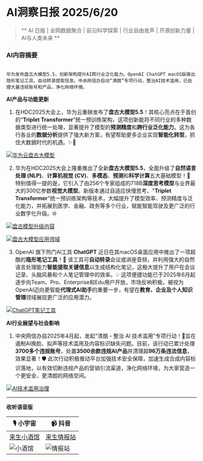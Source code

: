 # AI洞察日报 2025/6/20

> ** AI 日报 | 全网数据聚合 | 前沿科学探索 | 行业自由发声 | 开源创新力量 | AI与人类未来 **

### AI内容摘要

``` 

华为发布盘古大模型5.5，创新架构提升AI跨行业泛化能力。OpenAI ChatGPT macOS版推出隐形笔记工具，自动转录提取信息。中央网信办启动“清朗”专项行动，整治AI技术滥用，已处理大量违规账号和产品，净化网络环境。

```

**AI产品与功能更新**

1.  在HDC2025大会上，华为云重磅发布了**盘古大模型5.5**！其核心亮点在于首创的“**Triplet Transformer**”统一预训练架构，这项创新能将不同行业的多种数据类型进行统一处理，显著提升了模型的**预测精度**和**跨行业泛化能力**。这为各行各业的**数据分析**提供了强大新方案，有望帮助更多企业实现**智能化转型**，抓住大数据时代的机遇。✨🚀
    
 [![华为云盘古大模型](https://pic.chinaz.com/picmap/202305091556165277_9.jpg "img")](https://pic.chinaz.com/picmap/202305091556165277_9.jpg) 


2.  华为在HDC2025大会上隆重推出了全新**盘古大模型5.5**，全面升级了**自然语言处理 (NLP)**、**计算机视觉 (CV)**、**多模态**、**预测**和**科学计算**五大基础模型！🤯 特别值得一提的是，它引入了由256个专家组成的718B**深度思考模型**与业界最大的300亿参数**视觉大模型**。新版本通过自适应快慢思考、"**Triplet Transformer**"统一预训练架构等技术，大幅提升了模型效率、预测精度与泛化能力，并拓展到医学、金融、政务等多个行业，赋能智能驾驶及更广泛的行业数字化升级。🌐
    
 [![盘古模型升级内容](https://upload.chinaz.com/2025/0620/6388603491533913282843199.png "img")](https://upload.chinaz.com/2025/0620/6388603491533913282843199.png) 

    
 [![盘古大模型应用领域](https://upload.chinaz.com/2025/0620/6388603490578272498660387.png "img")](https://upload.chinaz.com/2025/0620/6388603490578272498660387.png) 


3.  OpenAI 旗下热门AI工具 **ChatGPT** 近日在其macOS桌面应用中推出了一项超酷的**隐形笔记工具**！📝 该工具可**自动转录**会议或讲座音频，并利用强大的自然语言处理能力**智能提取关键信息**以生成结构化笔记，这极大提升了用户在会议记录、头脑风暴和个人笔记管理中的效率。💡 这项便捷功能已于2025年6月起逐步向Team、Pro、Enterprise和Edu用户开放，市场反响积极，被视为OpenAI迈向更智能**代理式AI助手**的重要一步，有望在**教育、企业及个人知识管理**领域展现更广泛的应用潜力。
    
 [![ChatGPT笔记工具](https://upload.chinaz.com/2025/0620/6388603290568701158983145.png "img")](https://upload.chinaz.com/2025/0620/6388603290568701158983145.png) 


**AI行业展望与社会影响**

1.  中央网信办自2025年4月起，发起“清朗・整治 AI 技术滥用”专项行动！🚨旨在遏制AI换脸、拟声等技术滥用及内容标识缺失问题。目前，该行动已累计处理**3700多个违规账号**，处置**3500余款违规AI产品**并清理超**96万条违法信息**，效果显著！🛡️ 此次行动积极推动平台加强技术安全保障，加速生成合成内容标识落地，以有效切断违规产品的营销引流渠道，净化网络环境，为大家营造一个更安全、更清朗的网络空间。
    
 [![AI技术滥用治理](https://pic.chinaz.com/picmap/202306131354265682_3.jpg "img")](https://pic.chinaz.com/picmap/202306131354265682_3.jpg) 


---

**收听语音版**

| 🎙️ **小宇宙** | 📹 **抖音** |
| --- | --- |
| [来生小酒馆](https://www.xiaoyuzhoufm.com/podcast/683c62b7c1ca9cf575a5030e)  |   [来生情报站](https://www.douyin.com/user/MS4wLjABAAAAwpwqPQlu38sO38VyWgw9ZjDEnN4bMR5j8x111UxpseHR9DpB6-CveI5KRXOWuFwG)| 
| ![小酒馆](https://raw.githubusercontent.com/justlovemaki/CloudFlare-AI-Insight-Daily/refs/heads/main/docs/images/sm2.png "img") | ![情报站](https://raw.githubusercontent.com/justlovemaki/CloudFlare-AI-Insight-Daily/refs/heads/main/docs/images/sm1.png "img") |
